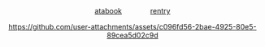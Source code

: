 <div align="center">

[atabook](https://wishbone.atabook.org/)　　　　[rentry](https://rentry.co/orph)

https://github.com/user-attachments/assets/c096fd56-2bae-4925-80e5-89cea5d02c9d
